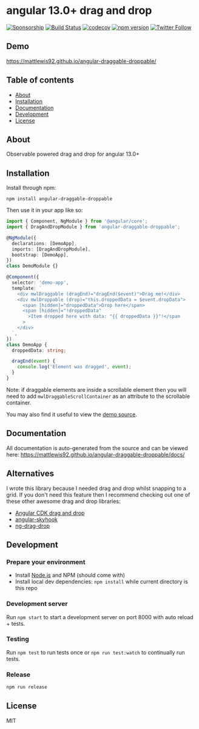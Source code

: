 # angular 13.0+ drag and drop

[![Sponsorship](https://img.shields.io/badge/funding-github-%23EA4AAA)](https://github.com/users/mattlewis92/sponsorship)
[![Build Status](https://github.com/mattlewis92/angular-resizable-element/actions/workflows/ci.yml/badge.svg)](https://github.com/mattlewis92/angular-resizable-element/actions/workflows/ci.yml)
[![codecov](https://codecov.io/gh/mattlewis92/angular-draggable-droppable/branch/main/graph/badge.svg)](https://codecov.io/gh/mattlewis92/angular-draggable-droppable)
[![npm version](https://badge.fury.io/js/angular-draggable-droppable.svg)](http://badge.fury.io/js/angular-draggable-droppable)
[![Twitter Follow](https://img.shields.io/twitter/follow/mattlewis92_.svg)](https://twitter.com/mattlewis92_)

## Demo

https://mattlewis92.github.io/angular-draggable-droppable/

## Table of contents

- [About](#about)
- [Installation](#installation)
- [Documentation](#documentation)
- [Development](#development)
- [License](#licence)

## About

Observable powered drag and drop for angular 13.0+

## Installation

Install through npm:

```
npm install angular-draggable-droppable
```

Then use it in your app like so:

```typescript
import { Component, NgModule } from '@angular/core';
import { DragAndDropModule } from 'angular-draggable-droppable';

@NgModule({
  declarations: [DemoApp],
  imports: [DragAndDropModule],
  bootstrap: [DemoApp],
})
class DemoModule {}

@Component({
  selector: 'demo-app',
  template: `
    <div mwlDraggable (dragEnd)="dragEnd($event)">Drag me!</div>
    <div mwlDroppable (drop)="this.droppedData = $event.dropData">
      <span [hidden]="droppedData">Drop here</span>
      <span [hidden]="!droppedData"
        >Item dropped here with data: "{{ droppedData }}"!</span
      >
    </div>
  `,
})
class DemoApp {
  droppedData: string;

  dragEnd(event) {
    console.log('Element was dragged', event);
  }
}
```

Note: if draggable elements are inside a scrollable element then you will need to add `mwlDraggableScrollContainer` as an attribute to the scrollable container.

You may also find it useful to view the [demo source](https://github.com/mattlewis92/angular-draggable-droppable/tree/main/src/demo).

## Documentation

All documentation is auto-generated from the source and can be viewed here:
https://mattlewis92.github.io/angular-draggable-droppable/docs/

## Alternatives

I wrote this library because I needed drag and drop whilst snapping to a grid. If you don't need this feature then I recommend checking out one of these other awesome drag and drop libraries:

- [Angular CDK drag and drop](https://material.angular.io/cdk/drag-drop/overview)
- [angular-skyhook](https://github.com/cormacrelf/angular-skyhook)
- [ng-drag-drop](https://github.com/ObaidUrRehman/ng-drag-drop)

## Development

### Prepare your environment

- Install [Node.js](http://nodejs.org/) and NPM (should come with)
- Install local dev dependencies: `npm install` while current directory is this repo

### Development server

Run `npm start` to start a development server on port 8000 with auto reload + tests.

### Testing

Run `npm test` to run tests once or `npm run test:watch` to continually run tests.

### Release

```bash
npm run release
```

## License

MIT
